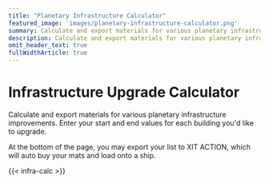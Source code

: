 ```yaml
---
title: "Planetary Infrastructure Calculator"
featured_image: 'images/planetary-infrastructure-calculator.png'
summary: Calculate and export materials for various planetary infrastructure improvements.
description: Calculate and export materials for various planetary infrastructure improvements.
omit_header_text: true
fullWidthArticle: true
---
```


# Infrastructure Upgrade Calculator

Calculate and export materials for various planetary infrastructure improvements. Enter your start and end values for each building you'd like to upgrade.

At the bottom of the page, you may export your list to XIT ACTION, which will auto buy your mats and load onto a ship.

{{< infra-calc >}}

